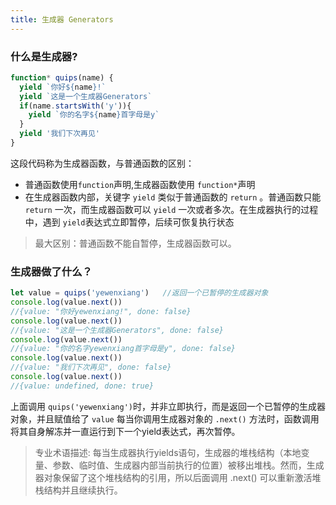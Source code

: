 ```yaml
---
title: 生成器 Generators
---
```


### 什么是生成器?

```js
function* quips(name) {
  yield `你好${name}!`
  yield `这是一个生成器Generators`
  if(name.startsWith('y')){
    yield `你的名字${name}首字母是y`
  }
  yield '我们下次再见'
}
```

这段代码称为生成器函数，与普通函数的区别：

- 普通函数使用`function`声明,生成器函数使用 `function*`声明
- 在生成器函数内部，关键字 `yield` 类似于普通函数的 `return` 。普通函数只能 `return` 一次，而生成器函数可以 `yield` 一次或者多次。在生成器执行的过程中，遇到 `yield`表达式立即暂停，后续可恢复执行状态

> 最大区别：普通函数不能自暂停，生成器函数可以。
>

### 生成器做了什么？

```js
let value = quips('yewenxiang')   //返回一个已暂停的生成器对象
console.log(value.next())
//{value: "你好yewenxiang!", done: false}
console.log(value.next())
//{value: "这是一个生成器Generators", done: false}
console.log(value.next())
//{value: "你的名字yewenxiang首字母是y", done: false}
console.log(value.next())
//{value: "我们下次再见", done: false}
console.log(value.next())
//{value: undefined, done: true}
```

上面调用 `quips('yewenxiang')`时，并非立即执行，而是返回一个已暂停的生成器对象，并且赋值给了 `value` 每当你调用生成器对象的 `.next()` 方法时，函数调用将其自身解冻并一直运行到下一个yield表达式，再次暂停。

> 专业术语描述: 每当生成器执行yields语句，生成器的堆栈结构（本地变量、参数、临时值、生成器内部当前执行的位置）被移出堆栈。然而，生成器对象保留了这个堆栈结构的引用，所以后面调用 .next() 可以重新激活堆栈结构并且继续执行。
>
